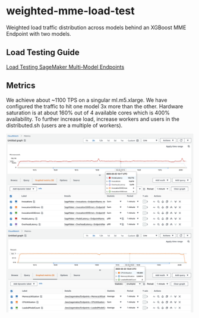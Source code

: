 # weighted-mme-load-test
Weighted load traffic distribution across models behind an XGBoost MME Endpoint with two models.

## Load Testing Guide
[Load Testing SageMaker Multi-Model Endpoints](https://towardsdatascience.com/load-testing-sagemaker-multi-model-endpoints-f0db7b305770)


## Metrics

We achieve about ~1100 TPS on a singular ml.m5.xlarge. We have configured the traffic to hit one model 3x more than the other. Hardware saturation is at about 160% out of 4 available cores which is 400% availability. To further increase load, increase workers and users in the distributed.sh (users are a multiple of workers).

<img src = "invocations-blog.png">

<img src = "hardware-blog.png">
